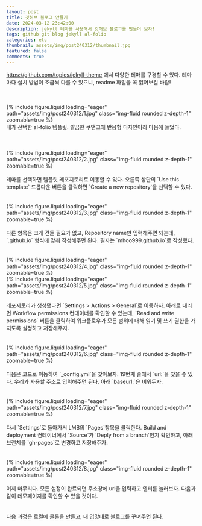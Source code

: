 ```yaml
---
layout: post
title: 깃허브 블로그 만들기
date: 2024-03-12 23:42:00
description: jekyll 테마를 사용해서 깃허브 블로그를 만들어 보자!
tags: github git blog jekyll al-folio
categories: etc
thumbnail: assets/img/post240312/thumbnail.jpg
featured: false
comments: true
---
```


https://github.com/topics/jekyll-theme 에서 다양한 테마를 구경할 수 있다. 테마 마다 설치 방법이 조금씩 다를 수 있으니, readme 파일을 꼭 읽어보길 바람!
<br>
<br>
<br>
<div class="row mt-3">
    <div class="col-sm mt-3 mt-md-0">
        {% include figure.liquid loading="eager" path="assets/img/post240312/1.jpg" class="img-fluid rounded z-depth-1" zoomable=true %}
    </div>
</div>
<div class="caption">
    내가 선택한 al-folio 템플릿. 깔끔한 쿠앤크에 반응형 디자인이라 마음에 들었다.
</div>
<br>
<br>
<br>
<div class="row mt-3">
    <div class="col-sm mt-3 mt-md-0">
        {% include figure.liquid loading="eager" path="assets/img/post240312/2.jpg" class="img-fluid rounded z-depth-1" zoomable=true %}
    </div>
</div>
<br>
테마를 선택하면 템플릿 레포지토리로 이동할 수 있다. 오른쪽 상단의 `Use this template` 드롭다운 버튼을 클릭하면 `Create a new repository`을 선택할 수 있다.
<br>
<br>
<br>
<div class="row mt-3">
    <div class="col-sm mt-3 mt-md-0">
        {% include figure.liquid loading="eager" path="assets/img/post240312/3.jpg" class="img-fluid rounded z-depth-1" zoomable=true %}
    </div>
</div>
<br>
다른 항목은 크게 건들 필요가 없고, Repository name만 입력해주면 되는데, `<your-github-username>.github.io` 형식에 맞춰 작성해주면 된다. 필자는 `mhoo999.github.io`로 작성했다.
<br>
<br>
<br>
<div class="row mt-3">
    <div class="col-sm mt-3 mt-md-0">
        {% include figure.liquid loading="eager" path="assets/img/post240312/4.jpg" class="img-fluid rounded z-depth-1" zoomable=true %}
    </div>
    <div class="col-sm mt-3 mt-md-0">
        {% include figure.liquid loading="eager" path="assets/img/post240312/5.jpg" class="img-fluid rounded z-depth-1" zoomable=true %}
    </div>
</div>
<br>
레포지토리가 생성됐다면 `Settings > Actions > General`로 이동하자. 아래로 내리면 Workflow permissions 컨테이너를 확인할 수 있는데, `Read and write permissions` 버튼을 클릭하여 워크플로우가 모든 범위에 대해 읽기 및 쓰기 권한을 가지도록 설정하고 저장해주자.
<br>
<br>
<br>
<div class="row mt-3">
    <div class="col-sm mt-3 mt-md-0">
        {% include figure.liquid loading="eager" path="assets/img/post240312/6.jpg" class="img-fluid rounded z-depth-1" zoomable=true %}
    </div>
</div>
<br>
다음은 코드로 이동하여 `_config.yml`을 찾아보자. 19번째 줄에서 `url:`을 찾을 수 있다. 우리가 사용할 주소로 입력해주면 된다. 아래 `baseurl:`은 비워두자.
<br>
<br>
<br>
<div class="row mt-3">
    <div class="col-sm mt-3 mt-md-0">
        {% include figure.liquid loading="eager" path="assets/img/post240312/7.jpg" class="img-fluid rounded z-depth-1" zoomable=true %}
    </div>
</div>
<br>
다시 `Settings`로 돌아가서 LMB의 `Pages`항목을 클릭한다. Build and deployment 컨테이너에서 `Source`가 `Deply from a branch`인지 확인하고, 아래 브랜치를 `gh-pages`로 변경하고 저장해주자.
<br>
<br>
<br>
<div class="row mt-3">
    <div class="col-sm mt-3 mt-md-0">
        {% include figure.liquid loading="eager" path="assets/img/post240312/8.jpg" class="img-fluid rounded z-depth-1" zoomable=true %}
    </div>
</div>
<br>
이제 마무리다. 모든 설정이 완료되면 주소창에 url을 입력하고 엔터를 눌러보자. 다음과 같이 데모페이지를 확인할 수 있을 것이다.
<br>
<br>
<br>
다음 과정은 로컬에 클론을 만들고, 내 입맛대로 블로그를 꾸며주면 된다.